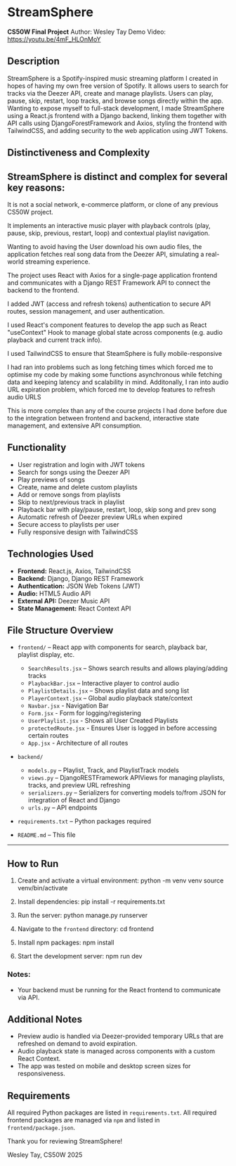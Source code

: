 # StreamSphere

**CS50W Final Project**
Author: Wesley Tay
Demo Video: https://youtu.be/4mF_HLOnMoY

## Description

StreamSphere is a Spotify-inspired music streaming platform I created in hopes of having my own free version of Spotify. It allows users to search for tracks via the Deezer API, create and manage playlists. Users can play, pause, skip, restart, loop tracks, and browse songs directly within the app. Wanting to expose myself to full-stack development, I made StreamSphere using a React.js frontend with a Django backend, linking them together with API calls using DjangoForestFramework and Axios, styling the frontend with TailwindCSS, and adding security to the web application using JWT Tokens.

## Distinctiveness and Complexity

StreamSphere is distinct and complex for several key reasons:
-------------------------------------------------------------------------------------------------------

It is not a social network, e-commerce platform, or clone of any previous CS50W project. 

It implements an interactive music player with playback controls (play, pause, skip, previous, restart, loop) and contextual playlist navigation.

Wanting to avoid having the User download his own audio files, the application fetches real song data from the Deezer API, simulating a real-world streaming experience.

The project uses React with Axios for a single-page application frontend and communicates with a Django REST Framework API to connect the backend to the frontend.

I added JWT (access and refresh tokens) authentication to secure API routes, session management, and user authentication.

I used React's component features to develop the app such as React "useContext" Hook to manage global state across components (e.g. audio playback and current track info).

I used TailwindCSS to ensure that SteamSphere is fully mobile-responsive

I had ran into problems such as long fetching times which forced me to optimise my code by making some functions asynchronous while fetching data and keeping latency and scalability in mind. Additonally, I ran into audio URL expiration problem, which forced me to develop features to refresh audio URLS

This is more complex than any of the course projects I had done before due to the integration between frontend and backend, interactive state management, and extensive API consumption.

## Functionality

* User registration and login with JWT tokens
* Search for songs using the Deezer API
* Play previews of songs
* Create, name and delete custom playlists
* Add or remove songs from playlists
* Skip to next/previous track in playlist
* Playback bar with play/pause, restart, loop, skip song and prev song
* Automatic refresh of Deezer preview URLs when expired
* Secure access to playlists per user
* Fully responsive design with TailwindCSS

## Technologies Used

* **Frontend:** React.js, Axios, TailwindCSS
* **Backend:** Django, Django REST Framework
* **Authentication:** JSON Web Tokens (JWT)
* **Audio:** HTML5 Audio API
* **External API:** Deezer Music API
* **State Management:** React Context API

## File Structure Overview

* `frontend/` – React app with components for search, playback bar, playlist display, etc.

  * `SearchResults.jsx` – Shows search results and allows playing/adding tracks
  * `PlaybackBar.jsx` – Interactive player to control audio
  * `PlaylistDetails.jsx` – Shows playlist data and song list
  * `PlayerContext.jsx` – Global audio playback state/context
  * `Navbar.jsx` - Navigation Bar
  * `Form.jsx` - Form for logging/registering
  * `UserPlaylist.jsx` - Shows all User Created Playlists
  * `protectedRoute.jsx` - Ensures User is logged in before accessing certain routes
  * `App.jsx` - Architecture of all routes

* `backend/`

  * `models.py` – Playlist, Track, and PlaylistTrack models
  * `views.py` – DjangoRESTFramework APIViews for managing playlists, tracks, and preview URL refreshing
  * `serializers.py` – Serializers for converting models to/from JSON for integration of React and Django
  * `urls.py` – API endpoints
* `requirements.txt` – Python packages required
* `README.md` – This file

---

## How to Run

1. Create and activate a virtual environment:
   python -m venv venv
   source venv/bin/activate  
 
2. Install dependencies:
   pip install -r requirements.txt

3. Run the server:
   python manage.py runserver

4. Navigate to the `frontend` directory:
   cd frontend

5. Install npm packages:
   npm install

6. Start the development server:
   npm run dev


### Notes:
* Your backend must be running for the React frontend to communicate via API.

## Additional Notes

* Preview audio is handled via Deezer-provided temporary URLs that are refreshed on demand to avoid expiration.
* Audio playback state is managed across components with a custom React Context.
* The app was tested on mobile and desktop screen sizes for responsiveness.

## Requirements

All required Python packages are listed in `requirements.txt`.
All required frontend packages are managed via `npm` and listed in `frontend/package.json`.

Thank you for reviewing StreamSphere!

Wesley Tay, CS50W 2025


